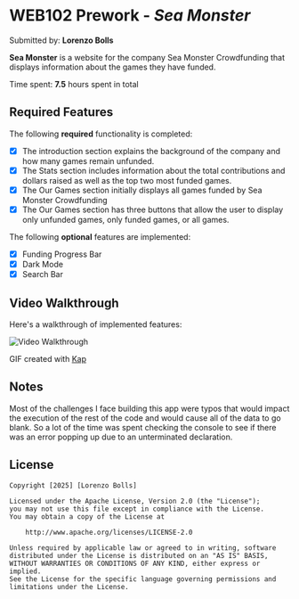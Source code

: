 # WEB102 Prework - *Sea Monster*

Submitted by: **Lorenzo Bolls**

**Sea Monster** is a website for the company Sea Monster Crowdfunding that displays information about the games they have funded.

Time spent: **7.5** hours spent in total

## Required Features

The following **required** functionality is completed:

* [X] The introduction section explains the background of the company and how many games remain unfunded.
* [X] The Stats section includes information about the total contributions and dollars raised as well as the top two most funded games.
* [X] The Our Games section initially displays all games funded by Sea Monster Crowdfunding
* [X] The Our Games section has three buttons that allow the user to display only unfunded games, only funded games, or all games.

The following **optional** features are implemented:

* [X] Funding Progress Bar
* [X] Dark Mode
* [X] Search Bar

## Video Walkthrough

Here's a walkthrough of implemented features:

<img src='https://i.imgur.com/1jxzNPe.gif' title='Video Walkthrough' width='' alt='Video Walkthrough' />

<!-- Replace this with whatever GIF tool you used! -->
GIF created with [Kap](https://getkap.co/)
<!-- Recommended tools:
[Kap](https://getkap.co/) for macOS
[ScreenToGif](https://www.screentogif.com/) for Windows
[peek](https://github.com/phw/peek) for Linux. -->

## Notes

Most of the challenges I face building this app were typos that would impact the 
execution of the rest of the code and would cause all of the data to go blank.
So a lot of the time was spent checking the console to see if there was an 
error popping up due to an unterminated declaration.


## License

    Copyright [2025] [Lorenzo Bolls]

    Licensed under the Apache License, Version 2.0 (the "License");
    you may not use this file except in compliance with the License.
    You may obtain a copy of the License at

        http://www.apache.org/licenses/LICENSE-2.0

    Unless required by applicable law or agreed to in writing, software
    distributed under the License is distributed on an "AS IS" BASIS,
    WITHOUT WARRANTIES OR CONDITIONS OF ANY KIND, either express or implied.
    See the License for the specific language governing permissions and
    limitations under the License.
